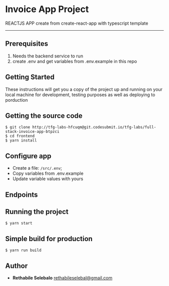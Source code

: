 # Invoice App Project

REACTJS APP create from create-react-app with typescript template

---

## Prerequisites

1. Needs the backend service to run
2. create .env and get variables from .env.example in this repo

## Getting Started

These instructions will get you a copy of the project up and running on your local machine for development, testing purposes as well as deploying to porduction

## Getting the source code

    $ git clone http://tfg-labs-hfcuqm@git.codesubmit.io/tfg-labs/full-stack-invoice-app-btpzci
    $ cd frontend
    $ yarn install

## Configure app

- Create a file: `/src/.env`;
- Copy variables from .env.example
- Update variable values with yours

## Endpoints

## Running the project

    $ yarn start

## Simple build for production

    $ yarn run build

## Author

- **Rethabile Selebalo** <rethabileselebal@gmail.com>
